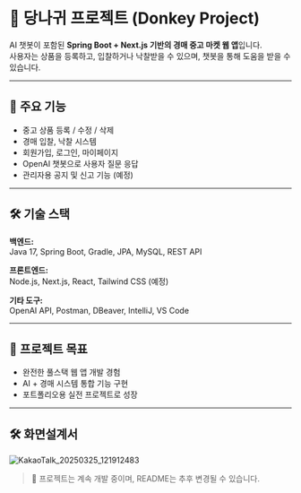 # 🫏 당나귀 프로젝트 (Donkey Project)

AI 챗봇이 포함된 **Spring Boot + Next.js 기반의 경매 중고 마켓 웹 앱**입니다.  
사용자는 상품을 등록하고, 입찰하거나 낙찰받을 수 있으며, 챗봇을 통해 도움을 받을 수 있습니다.

---

## 🚀 주요 기능
- 중고 상품 등록 / 수정 / 삭제
- 경매 입찰, 낙찰 시스템
- 회원가입, 로그인, 마이페이지
- OpenAI 챗봇으로 사용자 질문 응답
- 관리자용 공지 및 신고 기능 (예정)

---

## 🛠️ 기술 스택

**백엔드:**  
Java 17, Spring Boot, Gradle, JPA, MySQL, REST API

**프론트엔드:**  
Node.js, Next.js, React, Tailwind CSS (예정)

**기타 도구:**  
OpenAI API, Postman, DBeaver, IntelliJ, VS Code

---

## 🧠 프로젝트 목표
- 완전한 풀스택 웹 앱 개발 경험
- AI + 경매 시스템 통합 기능 구현
- 포트폴리오용 실전 프로젝트로 성장

---
## 🛠️ 화면설계서
![KakaoTalk_20250325_121912483](https://github.com/user-attachments/assets/cf4acecb-2d3d-41af-8458-8e5364f03fe3)


> 📌 프로젝트는 계속 개발 중이며, README는 추후 변경될 수 있습니다.
